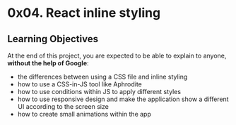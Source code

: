  <h1>0x04. React inline styling</h1>

 <h2>Learning Objectives</h2>

<p>At the end of this project, you are expected to be able to explain to anyone, <strong>without the help of Google</strong>:</p>

<ul>
<li>the differences between using a CSS file and inline styling</li>
<li>how to use a CSS-in-JS tool like Aphrodite</li>
<li>how to use conditions within JS to apply different styles</li>
<li>how to use responsive design and make the application show a different UI according to the screen size</li>
<li>how to create small animations within the app</li>
</ul>
